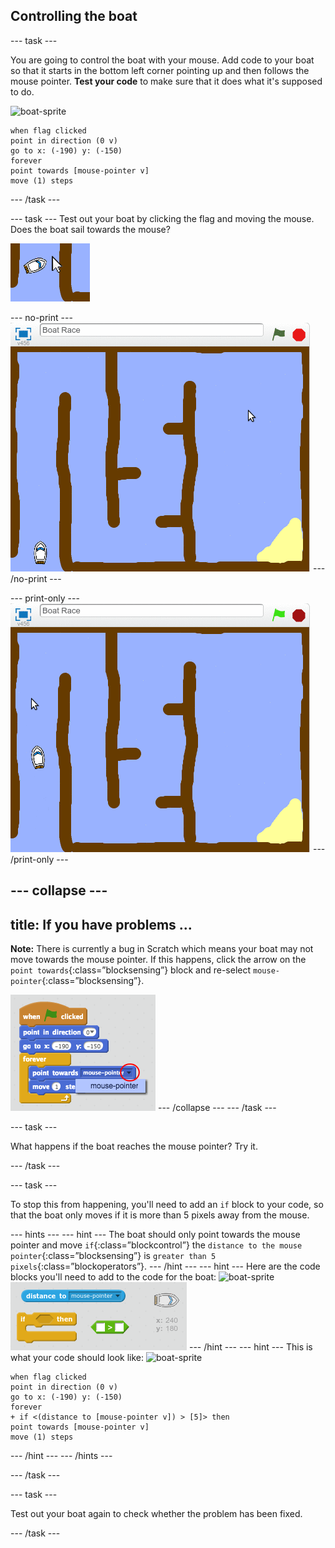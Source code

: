 ## Controlling the boat

--- task ---

You are going to control the boat with your mouse. Add code to your boat so that it starts in the bottom left corner pointing up and then follows the mouse pointer. __Test your code__ to make sure that it does what it's supposed to do.

![boat-sprite](images/boat_resizae.png)
```blocks
when flag clicked
point in direction (0 v)
go to x: (-190) y: (-150)
forever
point towards [mouse-pointer v]
move (1) steps
```
--- /task ---

--- task ---
Test out your boat by clicking the flag and moving the mouse. Does the boat sail towards the mouse?

 ![screenshot](images/boat-mouse.png)

--- no-print ---
 ![screenshot](images/boat-pointer-test-anim.gif)
--- /no-print ---

--- print-only --- 
 ![screenshot](images/boat-pointer-test-anim.png)
--- /print-only ---

--- collapse ---
---
title: If you have problems ...
---
__Note:__ There is currently a bug in Scratch which means your boat may not move towards the mouse pointer. If this happens, click the arrow on the `point towards`{:class=”blocksensing”} block and re-select `mouse-pointer`{:class=”blocksensing”}.

![screenshot](images/boat-bug.png)
--- /collapse ---
--- /task ---

--- task ---

What happens if the boat reaches the mouse pointer? Try it.

--- /task ---

--- task ---

To stop this from happening, you'll need to add an `if` block to your code, so that the boat only moves if it is more than 5 pixels away from the mouse.

--- hints ---
--- hint ---
The boat should only point towards the mouse pointer and move `if`{:class=”blockcontrol”} the `distance to the mouse pointer`{:class=”blocksensing”} is `greater than 5 pixels`{:class=”blockoperators”}.
--- /hint ---
--- hint ---
Here are the code blocks you'll need to add to the code for the boat:
![boat-sprite](images/boat_resizae.png)
![screenshot](images/boat-pointer-blocks.png)
--- /hint ---
--- hint ---
This is what your code should look like:
![boat-sprite](images/boat_resizae.png)
```blocks
when flag clicked
point in direction (0 v)
go to x: (-190) y: (-150)
forever
+ if <(distance to [mouse-pointer v]) > [5]> then
point towards [mouse-pointer v]
move (1) steps
```
--- /hint ---
--- /hints ---

--- /task ---

--- task ---

Test out your boat again to check whether the problem has been fixed.

--- /task ---

